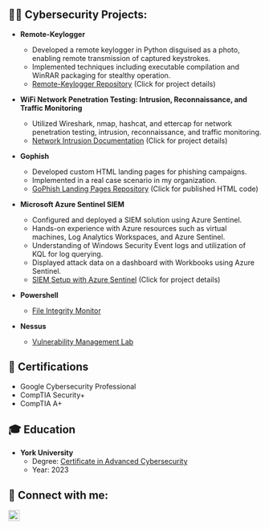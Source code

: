 <h2>👨‍💻 Cybersecurity Projects:</h2>

- <b>Remote-Keylogger</b>
  - Developed a remote keylogger in Python disguised as a photo, enabling remote transmission of captured keystrokes.
  - Implemented techniques including executable compilation and WinRAR packaging for stealthy operation.
  - [Remote-Keylogger Repository](https://github.com/moeramadan/remote-keylogger) (Click for project details)

- <b>WiFi Network Penetration Testing: Intrusion, Reconnaissance, and Traffic Monitoring</b>
  - Utilized Wireshark, nmap, hashcat, and ettercap for network penetration testing, intrusion, reconnaissance, and traffic monitoring.
  - [Network Intrusion Documentation](https://github.com/moeramadan/Network-Intrusion) (Click for project details)

- <b>Gophish</b>
  - Developed custom HTML landing pages for phishing campaigns.
  - Implemented in a real case scenario in my organization.
  - [GoPhish Landing Pages Repository](https://github.com/moeramadan/GoPhish-Landing-Pages) (Click for published HTML code)

- <b>Microsoft Azure Sentinel SIEM</b>
  - Configured and deployed a SIEM solution using Azure Sentinel.
  - Hands-on experience with Azure resources such as virtual machines, Log Analytics Workspaces, and Azure Sentinel.
  - Understanding of Windows Security Event logs and utilization of KQL for log querying.
  - Displayed attack data on a dashboard with Workbooks using Azure Sentinel.
  - [SIEM Setup with Azure Sentinel](https://github.com/moeramadan/Azure-Sentinel-SIEM-Attack-Maps) (Click for project details)

- <b>Powershell</b>
  - [File Integrity Monitor](https://github.com/moeramadan/)

- <b>Nessus</b>
  - [Vulnerability Management Lab](https://github.com/moeramadan/)

<h2>📜 Certifications</h2>

- Google Cybersecurity Professional
- CompTIA Security+
- CompTIA A+

<h2>🎓 Education</h2>

- **York University**
  - Degree: [Certificate in Advanced Cybersecurity](https://continue.yorku.ca/programs/certificate-in-advanced-cyber-security/)
  - Year: 2023

<h2> 🤳 Connect with me:</h2>

[<img align="left" alt="MohdRamadan | LinkedIn" width="22px" src="https://cdn.jsdelivr.net/npm/simple-icons@v3/icons/linkedin.svg" />][linkedin]

[linkedin]: https://linkedin.com/in/mohdramadan
